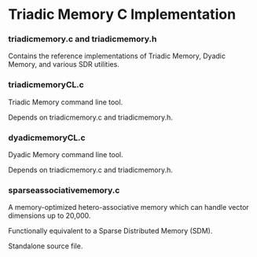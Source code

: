 # Triadic Memory C Implementation


### triadicmemory.c and triadicmemory.h


Contains the reference implementations of Triadic Memory, Dyadic Memory, and various SDR utilities.


### triadicmemoryCL.c

Triadic Memory command line tool.

Depends on triadicmemory.c and triadicmemory.h.


### dyadicmemoryCL.c

Dyadic Memory command line tool.

Depends on triadicmemory.c and triadicmemory.h.



### sparseassociativememory.c

A memory-optimized hetero-associative memory which can handle vector dimensions up to 20,000.

Functionally equivalent to a Sparse Distributed Memory (SDM).

Standalone source file.
